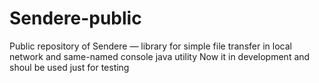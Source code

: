 # Sendere-public

Public repository of Sendere — library for simple file transfer in local network and same-named console java utility
Now it in development and shoul be used just for testing
